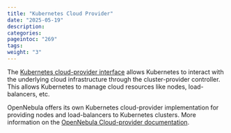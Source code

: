 ```yaml
---
title: "Kubernetes Cloud Provider"
date: "2025-05-19"
description:
categories:
pageintoc: "269"
tags:
weight: "3"
---
```


<a id="k8s-cloud-provider"></a>

<!--# Kubernetes Cloud Provider -->

The [Kubernetes cloud-provider interface](https://github.com/kubernetes/kubernetes/tree/master/staging/src/k8s.io/cloud-provider) allows Kubernetes to interact with the underlying cloud infrastructure through the cluster-provider controller. This allows Kubernetes to manage cloud resources like nodes, load-balancers, etc.

OpenNebula offers its own Kubernetes cloud-provider implementation for providing nodes and load-balancers to Kubernetes clusters. More information on the [OpenNebula Cloud-provider documentation](https://github.com/OpenNebula/cloud-provider-opennebula/wiki).
